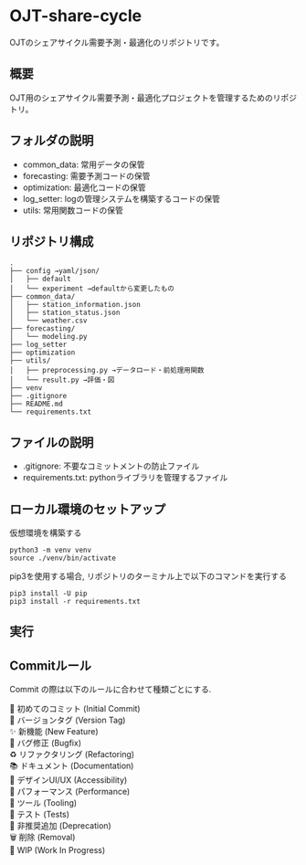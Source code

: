 # OJT-share-cycle
OJTのシェアサイクル需要予測・最適化のリポジトリです。

## 概要
OJT用のシェアサイクル需要予測・最適化プロジェクトを管理するためのリポジトリ。

## フォルダの説明
- common_data: 常用データの保管
- forecasting: 需要予測コードの保管
- optimization: 最適化コードの保管
- log_setter: logの管理システムを構築するコードの保管
- utils: 常用関数コードの保管

## リポジトリ構成
```
.
├── config →yaml/json/
│   ├── default
│   └── experiment →defaultから変更したもの
├── common_data/
│   ├── station_information.json
│   ├── station_status.json
│   └── weather.csv
├── forecasting/
│   └── modeling.py
├── log_setter
├── optimization
├── utils/
│   ├── preprocessing.py →データロード・前処理用関数
│   └── result.py →評価・図
├── venv
├── .gitignore
├── README.md
└── requirements.txt
```

## ファイルの説明
- .gitignore: 不要なコミットメントの防止ファイル
- requirements.txt: pythonライブラリを管理するファイル

## ローカル環境のセットアップ
仮想環境を構築する
```
python3 -m venv venv
source ./venv/bin/activate
```

pip3を使用する場合, リポジトリのターミナル上で以下のコマンドを実行する
```
pip3 install -U pip
pip3 install -r requirements.txt
```

## 実行

## Commitルール
Commit の際は以下のルールに合わせて種類ごとにする.

🎉 初めてのコミット (Initial Commit)  
🔖 バージョンタグ (Version Tag)  
✨ 新機能 (New Feature)  
🐛 バグ修正 (Bugfix)  
♻️ リファクタリング (Refactoring)  
📚 ドキュメント (Documentation)  
🎨 デザインUI/UX (Accessibility)  
🐎 パフォーマンス (Performance)  
🔧 ツール (Tooling)  
🚨 テスト (Tests)  
💩 非推奨追加 (Deprecation)  
🗑️ 削除 (Removal)  
🚧 WIP (Work In Progress)  